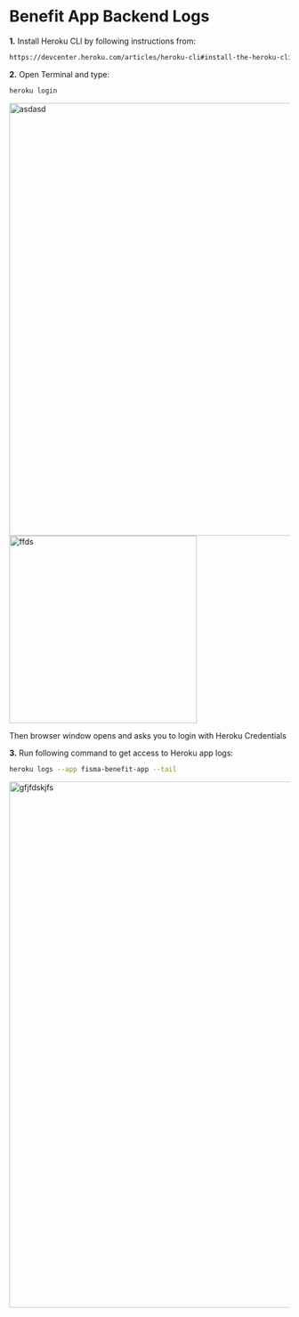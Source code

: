 # Benefit App Backend Logs

**1.** Install Heroku CLI by following instructions from:

```sh
https://devcenter.heroku.com/articles/heroku-cli#install-the-heroku-cli
```

**2.** Open Terminal and type:
```sh
heroku login
```
<img width="778" alt="asdasd" src="https://github.com/user-attachments/assets/f968bf6e-b5d3-4204-bb48-3de80e985eab" />
<img width="337" alt="ffds" src="https://github.com/user-attachments/assets/39b2cdcc-4d18-4934-880a-46115d291d4a" />

Then browser window opens and asks you to login with Heroku Credentials

**3.** Run following command to get access to Heroku app logs:

```sh
heroku logs --app fisma-benefit-app --tail
```
<img width="946" alt="gfjfdskjfs" src="https://github.com/user-attachments/assets/763d9070-1c91-4d36-9165-1e422ccf123e" />
